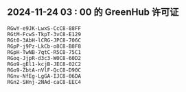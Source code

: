## 2024-11-24 03 : 00 的 GreenHub 许可证
```
RGwY-e9JK-LwxS-CcC8-88FF
RGtM-FcwS-TkpT-3vC8-E129
RGt0-3AbH-lCRG-JPC8-706C
RGpP-j9Pz-LkCb-o8C8-B8F8
RGpH-TwNB-7qtC-R5C8-75C1
RGoq-JjpR-d3c3-W0C8-60D2
RGo9-gEl1-kcjB-JEC8-02C2
RGo9-ZbtA-nVlF-QcC8-D90C
RGnv-NfEg-LgGA-IJC8-06DA
RGn2-SHnj-2NAd-caC8-EEC4
```
